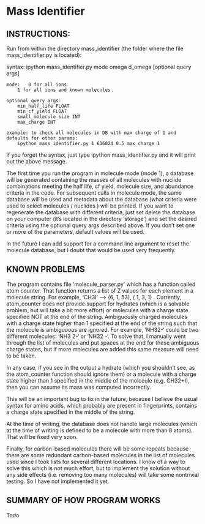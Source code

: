 # Mass Identifier

## INSTRUCTIONS: 

Run from within the directory mass_identifier (the folder where the file mass_identifier.py is located):


syntax: ipython mass_identifier.py  mode  omega  d_omega  [optional query args] 

	mode: 	0 for all ions 
		1 for all ions and known molecules

	optional query args: 
		min_half_life FLOAT 
		min_cf_yield FLOAT 
		small_molecule_size INT 
		max_charge INT

	example: to check all molecules in DB with max charge of 1 and defaults for other params: 
		ipython mass_identifier.py 1 616024 0.5 max_charge 1  




If you forget the syntax, just type ipython mass_identifier.py and it will print out the above message.

The first time you run the program in molecule mode (mode 1), a database will be generated containing the masses of all molecules with nuclide combinations meeting the half life, cf yield, molecule size, and abundance criteria in the code. For subsequent calls in molecule mode, the same database will be used and metadata about the database (what criteria were used to select molecules / nuclides ) will be printed. If you want to regenerate the database with different criteria, just set delete the database on your computer (it’s located in the directory ‘storage’) and set the desired criteria using the optional query args described above. If you don’t set one or more of the parameters, default values will be used.  

In the future I can add support for a command line argument to reset the molecule database, but I doubt that would be used very frequently. 






## KNOWN PROBLEMS

The program contains file ‘molecule_parser.py’ which has a function called atom counter. That function returns a list of Z values for each element in a molecule string. For example, ‘CH3I’ —> (6, 1, 53), ( 1, 3, 1) . Currently, atom_counter does not provide support for hydrates (which is a solvable problem, but will take a bit more effort) or molecules with a charge state specified NOT at the end of the string. Ambiguously charged molecules with a charge state higher than 1 specified at the end of the string such that the molecule is ambiguoous are ignored. For example, ’NH32-‘ could be two different molecules: ’NH3 2-‘ or ’NH32 -‘. To solve that, I manually went through the list of molecules and put spaces at the end for these ambiguous charge states, but if more molecules are added this same measure will need to be taken. 

In any case, if you see in the output a hydrate (which you shouldn’t see, as the atom_counter function should ignore them) or a molecule with a charge state higher than 1 specified in the middle of the molceule (e.g. CH32+I), then you can assume its mass was computed incorrectly. 

This will be an important bug to fix in the future, because I believe the usual syntax for amino acids, which probably are present in fingerprints, contains a charge state specified in the middle of the string. 

At the time of writing, the database does not handle large molecules (which at the time of writing is defined to be a molecule with more than 8 atoms). That will be fixed very soon. 

Finally, for carbon-based molecules there will be some repeats because there are some redundant carbon-based molecules in the list of molecules used since I took lists for several different locations. I know of a way to solve this which is not much effort, but to implement the solution without any side effects (i.e. removing too many molecules) will take some nontrivial testing. So I have not implemented it yet. 





## SUMMARY OF HOW PROGRAM WORKS 

Todo 